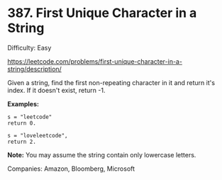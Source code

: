 # 387. First Unique Character in a String

Difficulty: Easy

https://leetcode.com/problems/first-unique-character-in-a-string/description/

Given a string, find the first non-repeating character in it and return it's index. If it doesn't exist, return -1.

**Examples:**
```
s = "leetcode"
return 0.

s = "loveleetcode",
return 2.
```
**Note:** You may assume the string contain only lowercase letters.

Companies: Amazon, Bloomberg, Microsoft
